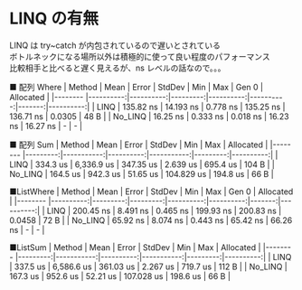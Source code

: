 # LINQ の有無

LINQ は try~catch が内包されているので遅いとされている  
ボトルネックになる場所以外は積極的に使って良い程度のパフォーマンス  
比較相手と比べると遅く見えるが、ns レベルの話なので。。。

■ 配列 Where
| Method | Mean | Error | StdDev | Min | Max | Gen 0 | Allocated |
|-------- |----------:|----------:|---------:|----------:|----------:|-------:|----------:|
| LINQ | 135.82 ns | 14.193 ns | 0.778 ns | 135.25 ns | 136.71 ns | 0.0305 | 48 B |
| No_LINQ | 16.25 ns | 0.333 ns | 0.018 ns | 16.23 ns | 16.27 ns | - | - |

■ 配列 Sum
| Method | Mean | Error | StdDev | Min | Max | Allocated |
|-------- |---------:|-----------:|----------:|-----------:|---------:|----------:|
| LINQ | 334.3 us | 6,336.9 us | 347.35 us | 2.639 us | 695.4 us | 104 B |
| No_LINQ | 164.5 us | 942.3 us | 51.65 us | 104.829 us | 194.8 us | 66 B |

■ListWhere
| Method | Mean | Error | StdDev | Min | Max | Gen 0 | Allocated |
|-------- |----------:|---------:|---------:|----------:|----------:|-------:|----------:|
| LINQ | 200.45 ns | 8.491 ns | 0.465 ns | 199.93 ns | 200.83 ns | 0.0458 | 72 B |
| No_LINQ | 65.92 ns | 8.074 ns | 0.443 ns | 65.42 ns | 66.26 ns | - | - |

■ListSum
| Method | Mean | Error | StdDev | Min | Max | Allocated |
|-------- |---------:|-----------:|----------:|-----------:|---------:|----------:|
| LINQ | 337.5 us | 6,586.6 us | 361.03 us | 2.267 us | 719.7 us | 112 B |
| No_LINQ | 167.3 us | 952.6 us | 52.21 us | 107.028 us | 198.6 us | 66 B |
